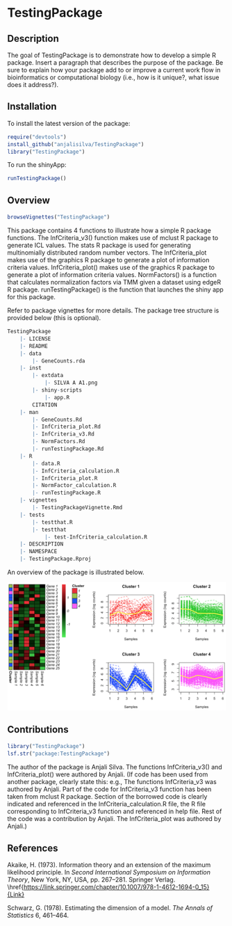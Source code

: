 # TestingPackage

<!-- badges: start -->
<!-- badges: end -->

## Description
The goal of TestingPackage is to demonstrate how to develop a simple R package. Insert a paragraph that describes the purpose of the package. Be sure to explain how your package add to or improve a current work flow in bioinformatics or computational biology (i.e., how is it unique?, what issue does it address?).


## Installation

To install the latest version of the package:

``` r
require("devtools")
install_github("anjalisilva/TestingPackage")
library("TestingPackage")
```

To run the shinyApp:
``` r
runTestingPackage()
```

## Overview

``` r
browseVignettes("TestingPackage")
```

This package contains 4 functions to illustrate how a simple R package functions. The InfCriteria_v3() function makes use of mclust R package to generate ICL values. The stats R package is used for generating multinomially distributed random number vectors. The InfCriteria_plot makes use of the graphics R package to generate a plot of information criteria values. InfCriteria_plot() makes use of the graphics R package to generate a plot of information criteria values. NormFactors() is a function that calculates normalization factors via TMM given a dataset using edgeR R package. runTestingPackage() is the function that launches the shiny app for this package.

Refer to package vignettes for more details. The package tree structure is provided below (this is optional).

``` r
TestingPackage 
    |- LICENSE
    |- README
    |- data
        |- GeneCounts.rda
    |- inst
        |- extdata
            |- SILVA A A1.png
        |- shiny-scripts 
            |- app.R
        CITATION
    |- man
        |- GeneCounts.Rd
        |- InfCriteria_plot.Rd
        |- InfCriteria_v3.Rd
        |- NormFactors.Rd
        |- runTestingPackage.Rd
    |- R
        |- data.R
        |- InfCriteria_calculation.R
        |- InfCriteria_plot.R
        |- NormFactor_calculation.R
        |- runTestingPackage.R
    |- vignettes
        |- TestingPackageVignette.Rmd
    |- tests
        |- testthat.R 
        |- testthat
            |- test-InfCriteria_calculation.R
    |- DESCRIPTION
    |- NAMESPACE
    |- TestingPackage.Rproj
```

An overview of the package is illustrated below. 

![](./inst/extdata/SILVA_A_A1.png)


## Contributions

``` r
library("TestingPackage")
lsf.str("package:TestingPackage")
```

The author of the package is Anjali Silva. The functions InfCriteria_v3() and InfCriteria_plot() were authored by Anjali. (If code has been used from another package, clearly state this: e.g., The functions InfCriteria_v3 was authored by Anjali. Part of the code for InfCriteria_v3 function has been taken from mclust R package. Section of the borrowed code is clearly indicated and referenced in the InfCriteria_calculation.R file, the R file corresponding to InfCriteria_v3 function and referenced in help file. Rest of the code was a contribution by Anjali. The InfCriteria_plot was authored by Anjali.)


## References

Akaike, H. (1973). Information theory and an extension of the maximum likelihood principle. In *Second International Symposium on Information Theory*, New York, NY, USA, pp. 267–281. Springer Verlag. \href{https://link.springer.com/chapter/10.1007/978-1-4612-1694-0_15}{Link}


Schwarz, G. (1978). Estimating the dimension of a model. *The Annals of Statistics* 6, 461–464.


